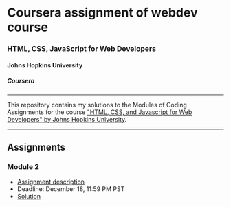 # Coursera assignment of webdev course

### HTML, CSS, JavaScript for Web Developers
#### Johns Hopkins University
##### Coursera
---

This repository contains my solutions to the Modules of Coding Assignments for the course ["HTML, CSS, and Javascript for Web Developers" by Johns Hopkins University](https://www.coursera.org/learn/html-css-javascript-for-web-developers).

---

## Assignments

### Module 2
* [Assignment description](https://github.com/jhu-ep-coursera/fullstack-course4/blob/master/assignments/assignment2/Assignment-2.md)
* Deadline: December 18, 11:59 PM PST
* [Solution](https://goggle.github.io/Coursera_HTML-CSS-Javascript-for-Web-Developers/module2_solution/)
